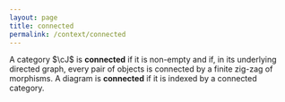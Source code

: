 ```yaml
---
layout: page
title: connected
permalink: /context/connected
---
```

A category $\cJ$ is **connected** if it is non-empty and if, in its underlying directed graph, every pair of objects is connected by a finite zig-zag of morphisms. A diagram is **connected** if it is indexed by a connected category.
